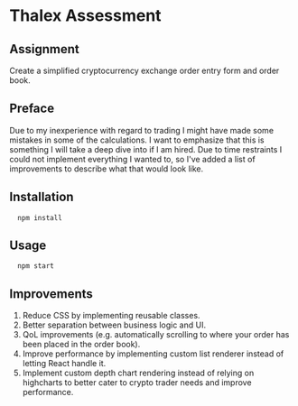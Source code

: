 # Thalex Assessment

## Assignment

Create a simplified cryptocurrency exchange order entry form and order book.

## Preface

Due to my inexperience with regard to trading I might have made some mistakes in some of the calculations.
I want to emphasize that this is something I will take a deep dive into if I am hired. Due to time restraints I could not implement everything I wanted to, so I've added a list of improvements to describe what that would look like.

## Installation

```shell
  npm install
```

## Usage

```shell
  npm start
```

## Improvements

1. Reduce CSS by implementing reusable classes.
2. Better separation between business logic and UI.
3. QoL improvements (e.g. automatically scrolling to where your order has been placed in the order book).
4. Improve performance by implementing custom list renderer instead of letting React handle it.
5. Implement custom depth chart rendering instead of relying on highcharts to better cater to crypto trader needs and improve performance.
